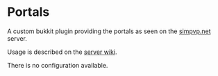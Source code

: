 # Portals

A custom bukkit plugin providing the portals as seen on the [simpvp.net](http://simpvp.net/) server.

Usage is described on the [server wiki](https://simplicitypvp.net/w/Portals).

There is no configuration available.
